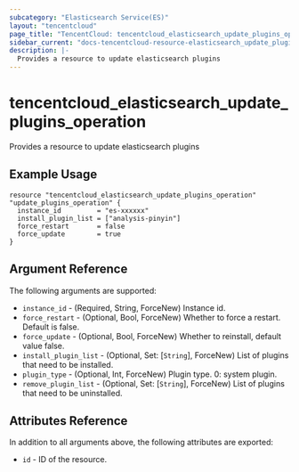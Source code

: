```yaml
---
subcategory: "Elasticsearch Service(ES)"
layout: "tencentcloud"
page_title: "TencentCloud: tencentcloud_elasticsearch_update_plugins_operation"
sidebar_current: "docs-tencentcloud-resource-elasticsearch_update_plugins_operation"
description: |-
  Provides a resource to update elasticsearch plugins
---
```


# tencentcloud_elasticsearch_update_plugins_operation

Provides a resource to update elasticsearch plugins

## Example Usage

```hcl
resource "tencentcloud_elasticsearch_update_plugins_operation" "update_plugins_operation" {
  instance_id         = "es-xxxxxx"
  install_plugin_list = ["analysis-pinyin"]
  force_restart       = false
  force_update        = true
}
```

## Argument Reference

The following arguments are supported:

* `instance_id` - (Required, String, ForceNew) Instance id.
* `force_restart` - (Optional, Bool, ForceNew) Whether to force a restart. Default is false.
* `force_update` - (Optional, Bool, ForceNew) Whether to reinstall, default value false.
* `install_plugin_list` - (Optional, Set: [`String`], ForceNew) List of plugins that need to be installed.
* `plugin_type` - (Optional, Int, ForceNew) Plugin type. 0: system plugin.
* `remove_plugin_list` - (Optional, Set: [`String`], ForceNew) List of plugins that need to be uninstalled.

## Attributes Reference

In addition to all arguments above, the following attributes are exported:

* `id` - ID of the resource.



